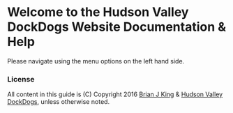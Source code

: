 # Welcome to the Hudson Valley DockDogs Website Documentation & Help

Please navigate using the menu options on the left hand side.


### License

All content in this guide is (C) Copyright 2016 [Brian J King](https://github.com/brianjking) & [Hudson Valley DockDogs](https://hudsonvalleydockdogs.com), unless otherwise noted.
